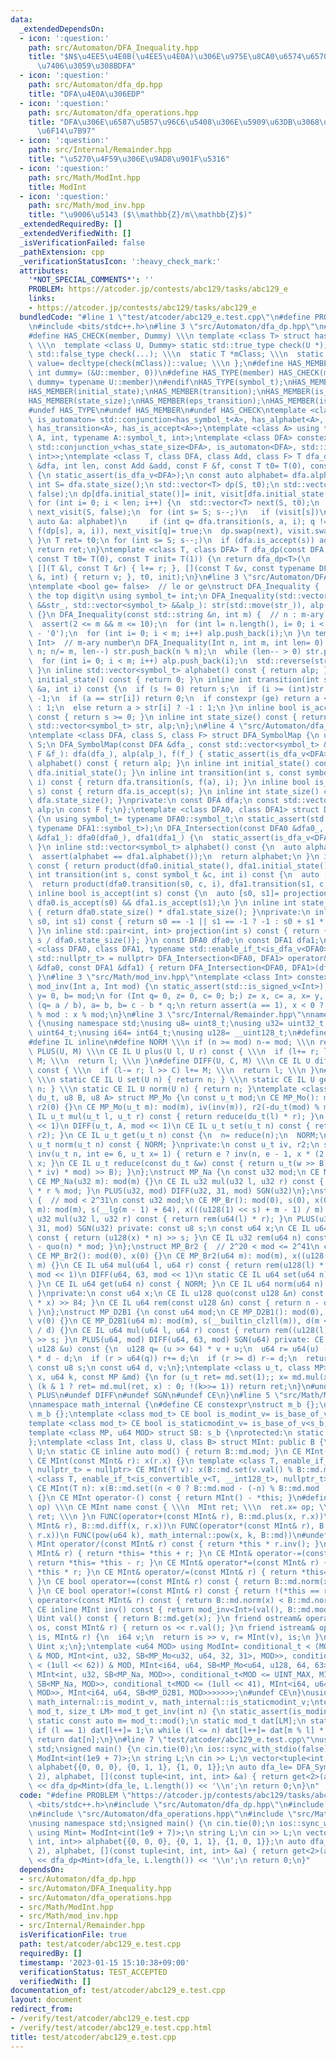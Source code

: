 ```yaml
---
data:
  _extendedDependsOn:
  - icon: ':question:'
    path: src/Automaton/DFA_Inequality.hpp
    title: "$N$\u4EE5\u4E0B(\u4EE5\u4E0A)\u306E\u975E\u8CA0\u6574\u6570\u3092\u53D7\
      \u7406\u3059\u308BDFA"
  - icon: ':question:'
    path: src/Automaton/dfa_dp.hpp
    title: "DFA\u4E0A\u306EDP"
  - icon: ':question:'
    path: src/Automaton/dfa_operations.hpp
    title: "DFA\u306E\u6587\u5B57\u96C6\u5408\u306E\u5909\u63DB\u3068\u7A4D\u96C6\u5408\
      \u6F14\u7B97"
  - icon: ':question:'
    path: src/Internal/Remainder.hpp
    title: "\u5270\u4F59\u306E\u9AD8\u901F\u5316"
  - icon: ':question:'
    path: src/Math/ModInt.hpp
    title: ModInt
  - icon: ':question:'
    path: src/Math/mod_inv.hpp
    title: "\u9006\u5143 ($\\mathbb{Z}/m\\mathbb{Z}$)"
  _extendedRequiredBy: []
  _extendedVerifiedWith: []
  _isVerificationFailed: false
  _pathExtension: cpp
  _verificationStatusIcon: ':heavy_check_mark:'
  attributes:
    '*NOT_SPECIAL_COMMENTS*': ''
    PROBLEM: https://atcoder.jp/contests/abc129/tasks/abc129_e
    links:
    - https://atcoder.jp/contests/abc129/tasks/abc129_e
  bundledCode: "#line 1 \"test/atcoder/abc129_e.test.cpp\"\n#define PROBLEM \"https://atcoder.jp/contests/abc129/tasks/abc129_e\"\
    \n#include <bits/stdc++.h>\n#line 3 \"src/Automaton/dfa_dp.hpp\"\n#ifndef HAS_CHECK\n\
    #define HAS_CHECK(member, Dummy) \\\n template <class T> struct has_##member {\
    \ \\\n  template <class U, Dummy> static std::true_type check(U *); \\\n  static\
    \ std::false_type check(...); \\\n  static T *mClass; \\\n  static const bool\
    \ value= decltype(check(mClass))::value; \\\n };\n#define HAS_MEMBER(member) HAS_CHECK(member,\
    \ int dummy= (&U::member, 0))\n#define HAS_TYPE(member) HAS_CHECK(member, class\
    \ dummy= typename U::member)\n#endif\nHAS_TYPE(symbol_t);\nHAS_MEMBER(alphabet);\n\
    HAS_MEMBER(initial_state);\nHAS_MEMBER(transition);\nHAS_MEMBER(is_accept);\n\
    HAS_MEMBER(state_size);\nHAS_MEMBER(eps_transition);\nHAS_MEMBER(is_reject);\n\
    #undef HAS_TYPE\n#undef HAS_MEMBER\n#undef HAS_CHECK\ntemplate <class A> using\
    \ is_automaton= std::conjunction<has_symbol_t<A>, has_alphabet<A>, has_initial_state<A>,\
    \ has_transition<A>, has_is_accept<A>>;\ntemplate <class A> using trans_t= std::invoke_result_t<decltype(&A::transition),\
    \ A, int, typename A::symbol_t, int>;\ntemplate <class DFA> constexpr bool is_dfa_v=\
    \ std::conjunction_v<has_state_size<DFA>, is_automaton<DFA>, std::is_same<trans_t<DFA>,\
    \ int>>;\ntemplate <class T, class DFA, class Add, class F> T dfa_dp(const DFA\
    \ &dfa, int len, const Add &add, const F &f, const T t0= T(0), const T init= T(1))\
    \ {\n static_assert(is_dfa_v<DFA>);\n const auto alphabet= dfa.alphabet();\n const\
    \ int S= dfa.state_size();\n std::vector<T> dp(S, t0);\n std::vector<char> visit(S,\
    \ false);\n dp[dfa.initial_state()]= init, visit[dfa.initial_state()]= true;\n\
    \ for (int i= 0; i < len; i++) {\n  std::vector<T> next(S, t0);\n  std::vector<char>\
    \ next_visit(S, false);\n  for (int s= S; s--;)\n   if (visit[s])\n    for (const\
    \ auto &a: alphabet)\n     if (int q= dfa.transition(s, a, i); q != -1) add(next[q],\
    \ f(dp[s], a, i)), next_visit[q]= true;\n  dp.swap(next), visit.swap(next_visit);\n\
    \ }\n T ret= t0;\n for (int s= S; s--;)\n  if (dfa.is_accept(s)) add(ret, dp[s]);\n\
    \ return ret;\n}\ntemplate <class T, class DFA> T dfa_dp(const DFA &dfa, int len,\
    \ const T t0= T(0), const T init= T(1)) {\n return dfa_dp<T>(\n     dfa, len,\
    \ [](T &l, const T &r) { l+= r; }, [](const T &v, const typename DFA::symbol_t\
    \ &, int) { return v; }, t0, init);\n}\n#line 3 \"src/Automaton/DFA_Inequality.hpp\"\
    \ntemplate <bool ge= false>  // le or ge\nstruct DFA_Inequality {    // view from\
    \ the top digit\n using symbol_t= int;\n DFA_Inequality(std::vector<symbol_t>\
    \ &&str_, std::vector<symbol_t> &&alp_): str(std::move(str_)), alp(std::move(alp_))\
    \ {}\n DFA_Inequality(const std::string &n, int m) {  // n : m-ary notation\n\
    \  assert(2 <= m && m <= 10);\n  for (int l= n.length(), i= 0; i < l;) str.push_back(n[i++]\
    \ - '0');\n  for (int i= 0; i < m; i++) alp.push_back(i);\n }\n template <class\
    \ Int>  // m-ary number\n DFA_Inequality(Int n, int m, int len= 0) {\n  for (;\
    \ n; n/= m, len--) str.push_back(n % m);\n  while (len-- > 0) str.push_back(0);\n\
    \  for (int i= 0; i < m; i++) alp.push_back(i);\n  std::reverse(str.begin(), str.end());\n\
    \ }\n inline std::vector<symbol_t> alphabet() const { return alp; }\n inline int\
    \ initial_state() const { return 0; }\n inline int transition(int s, const symbol_t\
    \ &a, int i) const {\n  if (s != 0) return s;\n  if (i >= (int)str.size()) return\
    \ -1;\n  if (a == str[i]) return 0;\n  if constexpr (ge) return a < str[i] ? -1\
    \ : 1;\n  else return a > str[i] ? -1 : 1;\n }\n inline bool is_accept(int s)\
    \ const { return s >= 0; }\n inline int state_size() const { return 2; }\nprivate:\n\
    \ std::vector<symbol_t> str, alp;\n};\n#line 4 \"src/Automaton/dfa_operations.hpp\"\
    \ntemplate <class DFA, class S, class F> struct DFA_SymbolMap {\n using symbol_t=\
    \ S;\n DFA_SymbolMap(const DFA &dfa_, const std::vector<symbol_t> &alp_, const\
    \ F &f_): dfa(dfa_), alp(alp_), f(f_) { static_assert(is_dfa_v<DFA>); }\n std::vector<symbol_t>\
    \ alphabet() const { return alp; }\n inline int initial_state() const { return\
    \ dfa.initial_state(); }\n inline int transition(int s, const symbol_t &a, int\
    \ i) const { return dfa.transition(s, f(a), i); }\n inline bool is_accept(int\
    \ s) const { return dfa.is_accept(s); }\n inline int state_size() const { return\
    \ dfa.state_size(); }\nprivate:\n const DFA dfa;\n const std::vector<symbol_t>\
    \ alp;\n const F f;\n};\ntemplate <class DFA0, class DFA1> struct DFA_Intersection\
    \ {\n using symbol_t= typename DFA0::symbol_t;\n static_assert(std::is_same_v<symbol_t,\
    \ typename DFA1::symbol_t>);\n DFA_Intersection(const DFA0 &dfa0_, const DFA1\
    \ &dfa1_): dfa0(dfa0_), dfa1(dfa1_) {\n  static_assert(is_dfa_v<DFA0>);\n  static_assert(is_dfa_v<DFA1>);\n\
    \ }\n inline std::vector<symbol_t> alphabet() const {\n  auto alphabet= dfa0.alphabet();\n\
    \  assert(alphabet == dfa1.alphabet());\n  return alphabet;\n }\n inline int initial_state()\
    \ const { return product(dfa0.initial_state(), dfa1.initial_state()); }\n inline\
    \ int transition(int s, const symbol_t &c, int i) const {\n  auto [s0, s1]= projection(s);\n\
    \  return product(dfa0.transition(s0, c, i), dfa1.transition(s1, c, i));\n }\n\
    \ inline bool is_accept(int s) const {\n  auto [s0, s1]= projection(s);\n  return\
    \ dfa0.is_accept(s0) && dfa1.is_accept(s1);\n }\n inline int state_size() const\
    \ { return dfa0.state_size() * dfa1.state_size(); }\nprivate:\n inline int product(int\
    \ s0, int s1) const { return s0 == -1 || s1 == -1 ? -1 : s0 + s1 * dfa0.state_size();\
    \ }\n inline std::pair<int, int> projection(int s) const { return {s % dfa0.state_size(),\
    \ s / dfa0.state_size()}; }\n const DFA0 dfa0;\n const DFA1 dfa1;\n};\ntemplate\
    \ <class DFA0, class DFA1, typename std::enable_if_t<is_dfa_v<DFA0> && is_dfa_v<DFA1>,\
    \ std::nullptr_t> = nullptr> DFA_Intersection<DFA0, DFA1> operator&(const DFA0\
    \ &dfa0, const DFA1 &dfa1) { return DFA_Intersection<DFA0, DFA1>(dfa0, dfa1);\
    \ }\n#line 3 \"src/Math/mod_inv.hpp\"\ntemplate <class Int> constexpr inline Int\
    \ mod_inv(Int a, Int mod) {\n static_assert(std::is_signed_v<Int>);\n Int x= 1,\
    \ y= 0, b= mod;\n for (Int q= 0, z= 0, c= 0; b;) z= x, c= a, x= y, y= z - y *\
    \ (q= a / b), a= b, b= c - b * q;\n return assert(a == 1), x < 0 ? mod - (-x)\
    \ % mod : x % mod;\n}\n#line 3 \"src/Internal/Remainder.hpp\"\nnamespace math_internal\
    \ {\nusing namespace std;\nusing u8= uint8_t;\nusing u32= uint32_t;\nusing u64=\
    \ uint64_t;\nusing i64= int64_t;\nusing u128= __uint128_t;\n#define CE constexpr\n\
    #define IL inline\n#define NORM \\\n if (n >= mod) n-= mod; \\\n return n\n#define\
    \ PLUS(U, M) \\\n CE IL U plus(U l, U r) const { \\\n  if (l+= r; l >= M) l-=\
    \ M; \\\n  return l; \\\n }\n#define DIFF(U, C, M) \\\n CE IL U diff(U l, U r)\
    \ const { \\\n  if (l-= r; l >> C) l+= M; \\\n  return l; \\\n }\n#define SGN(U)\
    \ \\\n static CE IL U set(U n) { return n; } \\\n static CE IL U get(U n) { return\
    \ n; } \\\n static CE IL U norm(U n) { return n; }\ntemplate <class u_t, class\
    \ du_t, u8 B, u8 A> struct MP_Mo {\n const u_t mod;\n CE MP_Mo(): mod(0), iv(0),\
    \ r2(0) {}\n CE MP_Mo(u_t m): mod(m), iv(inv(m)), r2(-du_t(mod) % mod) {}\n CE\
    \ IL u_t mul(u_t l, u_t r) const { return reduce(du_t(l) * r); }\n PLUS(u_t, mod\
    \ << 1)\n DIFF(u_t, A, mod << 1)\n CE IL u_t set(u_t n) const { return mul(n,\
    \ r2); }\n CE IL u_t get(u_t n) const {\n  n= reduce(n);\n  NORM;\n }\n CE IL\
    \ u_t norm(u_t n) const { NORM; }\nprivate:\n const u_t iv, r2;\n static CE u_t\
    \ inv(u_t n, int e= 6, u_t x= 1) { return e ? inv(n, e - 1, x * (2 - x * n)) :\
    \ x; }\n CE IL u_t reduce(const du_t &w) const { return u_t(w >> B) + mod - ((du_t(u_t(w)\
    \ * iv) * mod) >> B); }\n};\nstruct MP_Na {\n const u32 mod;\n CE MP_Na(): mod(0){};\n\
    \ CE MP_Na(u32 m): mod(m) {}\n CE IL u32 mul(u32 l, u32 r) const { return u64(l)\
    \ * r % mod; }\n PLUS(u32, mod) DIFF(u32, 31, mod) SGN(u32)\n};\nstruct MP_Br\
    \ {  // mod < 2^31\n const u32 mod;\n CE MP_Br(): mod(0), s(0), x(0) {}\n CE MP_Br(u32\
    \ m): mod(m), s(__lg(m - 1) + 64), x(((u128(1) << s) + m - 1) / m) {}\n CE IL\
    \ u32 mul(u32 l, u32 r) const { return rem(u64(l) * r); }\n PLUS(u32, mod) DIFF(u32,\
    \ 31, mod) SGN(u32) private: const u8 s;\n const u64 x;\n CE IL u64 quo(u64 n)\
    \ const { return (u128(x) * n) >> s; }\n CE IL u32 rem(u64 n) const { return n\
    \ - quo(n) * mod; }\n};\nstruct MP_Br2 {  // 2^20 < mod <= 2^41\n const u64 mod;\n\
    \ CE MP_Br2(): mod(0), x(0) {}\n CE MP_Br2(u64 m): mod(m), x((u128(1) << 84) /\
    \ m) {}\n CE IL u64 mul(u64 l, u64 r) const { return rem(u128(l) * r); }\n PLUS(u64,\
    \ mod << 1)\n DIFF(u64, 63, mod << 1)\n static CE IL u64 set(u64 n) { return n;\
    \ }\n CE IL u64 get(u64 n) const { NORM; }\n CE IL u64 norm(u64 n) const { NORM;\
    \ }\nprivate:\n const u64 x;\n CE IL u128 quo(const u128 &n) const { return (n\
    \ * x) >> 84; }\n CE IL u64 rem(const u128 &n) const { return n - quo(n) * mod;\
    \ }\n};\nstruct MP_D2B1 {\n const u64 mod;\n CE MP_D2B1(): mod(0), s(0), d(0),\
    \ v(0) {}\n CE MP_D2B1(u64 m): mod(m), s(__builtin_clzll(m)), d(m << s), v(u128(-1)\
    \ / d) {}\n CE IL u64 mul(u64 l, u64 r) const { return rem((u128(l) * r) << s)\
    \ >> s; }\n PLUS(u64, mod) DIFF(u64, 63, mod) SGN(u64) private: CE IL u64 rem(const\
    \ u128 &u) const {\n  u128 q= (u >> 64) * v + u;\n  u64 r= u64(u) - (q >> 64)\
    \ * d - d;\n  if (r > u64(q)) r+= d;\n  if (r >= d) r-= d;\n  return r;\n }\n\
    \ const u8 s;\n const u64 d, v;\n};\ntemplate <class u_t, class MP> CE u_t pow(u_t\
    \ x, u64 k, const MP &md) {\n for (u_t ret= md.set(1);; x= md.mul(x, x))\n  if\
    \ (k & 1 ? ret= md.mul(ret, x) : 0; !(k>>= 1)) return ret;\n}\n#undef NORM\n#undef\
    \ PLUS\n#undef DIFF\n#undef SGN\n#undef CE\n}\n#line 5 \"src/Math/ModInt.hpp\"\
    \nnamespace math_internal {\n#define CE constexpr\nstruct m_b {};\nstruct s_b:\
    \ m_b {};\ntemplate <class mod_t> CE bool is_modint_v= is_base_of_v<m_b, mod_t>;\n\
    template <class mod_t> CE bool is_staticmodint_v= is_base_of_v<s_b, mod_t>;\n\
    template <class MP, u64 MOD> struct SB: s_b {\nprotected:\n static CE MP md= MP(MOD);\n\
    };\ntemplate <class Int, class U, class B> struct MInt: public B {\n using Uint=\
    \ U;\n static CE inline auto mod() { return B::md.mod; }\n CE MInt(): x(0) {}\n\
    \ CE MInt(const MInt& r): x(r.x) {}\n template <class T, enable_if_t<is_modint_v<T>,\
    \ nullptr_t> = nullptr> CE MInt(T v): x(B::md.set(v.val() % B::md.mod)) {}\n template\
    \ <class T, enable_if_t<is_convertible_v<T, __int128_t>, nullptr_t> = nullptr>\
    \ CE MInt(T n): x(B::md.set((n < 0 ? B::md.mod - (-n) % B::md.mod : n % B::md.mod)))\
    \ {}\n CE MInt operator-() const { return MInt() - *this; }\n#define FUNC(name,\
    \ op) \\\n CE MInt name const { \\\n  MInt ret; \\\n  ret.x= op; \\\n  return\
    \ ret; \\\n }\n FUNC(operator+(const MInt& r), B::md.plus(x, r.x))\n FUNC(operator-(const\
    \ MInt& r), B::md.diff(x, r.x))\n FUNC(operator*(const MInt& r), B::md.mul(x,\
    \ r.x))\n FUNC(pow(u64 k), math_internal::pow(x, k, B::md))\n#undef FUNC\n CE\
    \ MInt operator/(const MInt& r) const { return *this * r.inv(); }\n CE MInt& operator+=(const\
    \ MInt& r) { return *this= *this + r; }\n CE MInt& operator-=(const MInt& r) {\
    \ return *this= *this - r; }\n CE MInt& operator*=(const MInt& r) { return *this=\
    \ *this * r; }\n CE MInt& operator/=(const MInt& r) { return *this= *this / r;\
    \ }\n CE bool operator==(const MInt& r) const { return B::md.norm(x) == B::md.norm(r.x);\
    \ }\n CE bool operator!=(const MInt& r) const { return !(*this == r); }\n CE bool\
    \ operator<(const MInt& r) const { return B::md.norm(x) < B::md.norm(r.x); }\n\
    \ CE inline MInt inv() const { return mod_inv<Int>(val(), B::md.mod); }\n CE inline\
    \ Uint val() const { return B::md.get(x); }\n friend ostream& operator<<(ostream&\
    \ os, const MInt& r) { return os << r.val(); }\n friend istream& operator>>(istream&\
    \ is, MInt& r) {\n  i64 v;\n  return is >> v, r= MInt(v), is;\n }\nprivate:\n\
    \ Uint x;\n};\ntemplate <u64 MOD> using ModInt= conditional_t < (MOD < (1 << 30))\
    \ & MOD, MInt<int, u32, SB<MP_Mo<u32, u64, 32, 31>, MOD>>, conditional_t<(MOD\
    \ < (1ull << 62)) & MOD, MInt<i64, u64, SB<MP_Mo<u64, u128, 64, 63>, MOD>>, conditional_t<MOD<INT_MAX,\
    \ MInt<int, u32, SB<MP_Na, MOD>>, conditional_t<MOD <= UINT_MAX, MInt<i64, u32,\
    \ SB<MP_Na, MOD>>, conditional_t<MOD <= (1ull << 41), MInt<i64, u64, SB<MP_Br2,\
    \ MOD>>, MInt<i64, u64, SB<MP_D2B1, MOD>>>>>>>;\n#undef CE\n}\nusing math_internal::ModInt,\
    \ math_internal::is_modint_v, math_internal::is_staticmodint_v;\ntemplate <class\
    \ mod_t, size_t LM> mod_t get_inv(int n) {\n static_assert(is_modint_v<mod_t>);\n\
    \ static const auto m= mod_t::mod();\n static mod_t dat[LM];\n static int l= 1;\n\
    \ if (l == 1) dat[l++]= 1;\n while (l <= n) dat[l++]= dat[m % l] * (m - m / l);\n\
    \ return dat[n];\n}\n#line 7 \"test/atcoder/abc129_e.test.cpp\"\nusing namespace\
    \ std;\nsigned main() {\n cin.tie(0);\n ios::sync_with_stdio(false);\n using Mint=\
    \ ModInt<int(1e9 + 7)>;\n string L;\n cin >> L;\n vector<tuple<int, int, int>>\
    \ alphabet{{0, 0, 0}, {0, 1, 1}, {1, 0, 1}};\n auto dfa_le= DFA_SymbolMap(DFA_Inequality(L,\
    \ 2), alphabet, [](const tuple<int, int, int> &a) { return get<2>(a); });\n cout\
    \ << dfa_dp<Mint>(dfa_le, L.length()) << '\\n';\n return 0;\n}\n"
  code: "#define PROBLEM \"https://atcoder.jp/contests/abc129/tasks/abc129_e\"\n#include\
    \ <bits/stdc++.h>\n#include \"src/Automaton/dfa_dp.hpp\"\n#include \"src/Automaton/DFA_Inequality.hpp\"\
    \n#include \"src/Automaton/dfa_operations.hpp\"\n#include \"src/Math/ModInt.hpp\"\
    \nusing namespace std;\nsigned main() {\n cin.tie(0);\n ios::sync_with_stdio(false);\n\
    \ using Mint= ModInt<int(1e9 + 7)>;\n string L;\n cin >> L;\n vector<tuple<int,\
    \ int, int>> alphabet{{0, 0, 0}, {0, 1, 1}, {1, 0, 1}};\n auto dfa_le= DFA_SymbolMap(DFA_Inequality(L,\
    \ 2), alphabet, [](const tuple<int, int, int> &a) { return get<2>(a); });\n cout\
    \ << dfa_dp<Mint>(dfa_le, L.length()) << '\\n';\n return 0;\n}"
  dependsOn:
  - src/Automaton/dfa_dp.hpp
  - src/Automaton/DFA_Inequality.hpp
  - src/Automaton/dfa_operations.hpp
  - src/Math/ModInt.hpp
  - src/Math/mod_inv.hpp
  - src/Internal/Remainder.hpp
  isVerificationFile: true
  path: test/atcoder/abc129_e.test.cpp
  requiredBy: []
  timestamp: '2023-01-15 15:10:38+09:00'
  verificationStatus: TEST_ACCEPTED
  verifiedWith: []
documentation_of: test/atcoder/abc129_e.test.cpp
layout: document
redirect_from:
- /verify/test/atcoder/abc129_e.test.cpp
- /verify/test/atcoder/abc129_e.test.cpp.html
title: test/atcoder/abc129_e.test.cpp
---
```


